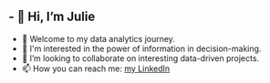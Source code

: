 ## - 👋 Hi, I’m Julie
- 👀 Welcome to my data analytics journey.
- 🌼 I'm interested in the power of information in decision-making. 
- 🌱 I’m looking to collaborate on interesting data-driven projects. 
- 📫 How you can reach me: [my LinkedIn](www.linkedin.com/in/julielsasosa)

  

<!---
julielsa/julielsa is a ✨ special ✨ repository because its `README.md` (this file) appears on your GitHub profile.
You can click the Preview link to take a look at your changes.
--->
